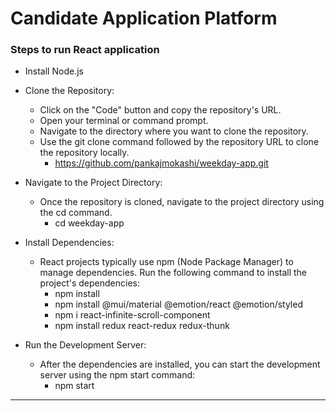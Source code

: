 # Candidate Application Platform

### Steps to run React application

- Install Node.js
- Clone the Repository:
    - Click on the "Code" button and copy the repository's URL.
    - Open your terminal or command prompt.
    - Navigate to the directory where you want to clone the repository.
    - Use the git clone command followed by the repository URL to clone the repository locally.
        - https://github.com/pankajmokashi/weekday-app.git

- Navigate to the Project Directory:
    - Once the repository is cloned, navigate to the project directory using the cd command.
      	- cd weekday-app

- Install Dependencies:
    - React projects typically use npm (Node Package Manager) to manage dependencies. Run the following command to install the project's dependencies:
      	- npm install
      	- npm install @mui/material @emotion/react @emotion/styled
      	- npm i react-infinite-scroll-component
        - npm install redux react-redux redux-thunk

- Run the Development Server:
    - After the dependencies are installed, you can start the development server using the npm start command:
      	- npm start

---
